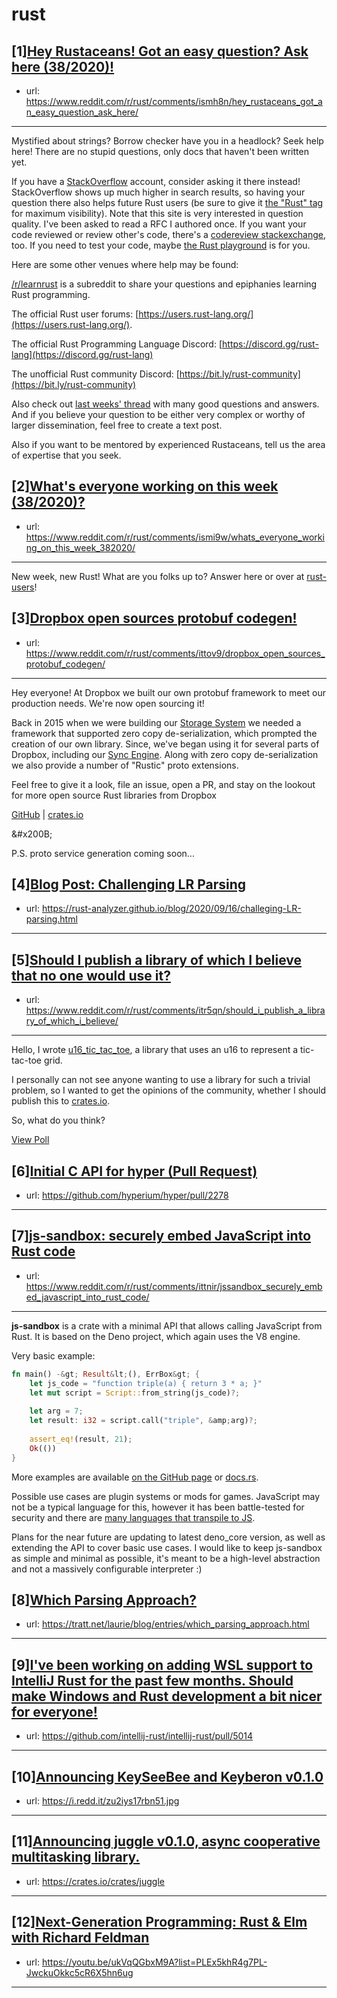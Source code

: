 # rust
## [1][Hey Rustaceans! Got an easy question? Ask here (38/2020)!](https://www.reddit.com/r/rust/comments/ismh8n/hey_rustaceans_got_an_easy_question_ask_here/)
- url: https://www.reddit.com/r/rust/comments/ismh8n/hey_rustaceans_got_an_easy_question_ask_here/
---
Mystified about strings? Borrow checker have you in a headlock? Seek help here! There are no stupid questions, only docs that haven't been written yet.

If you have a [StackOverflow](http://stackoverflow.com/) account, consider asking it there instead! StackOverflow shows up much higher in search results, so having your question there also helps future Rust users (be sure to give it [the "Rust" tag](http://stackoverflow.com/questions/tagged/rust) for maximum visibility). Note that this site is very interested in question quality. I've been asked to read a RFC I authored once. If you want your code reviewed or review other's code, there's a [codereview stackexchange](https://codereview.stackexchange.com/questions/tagged/rust), too. If you need to test your code, maybe [the Rust playground](https://play.rust-lang.org) is for you.

Here are some other venues where help may be found:

[/r/learnrust](https://www.reddit.com/r/learnrust) is a subreddit to share your questions and epiphanies learning Rust programming.

The official Rust user forums: [https://users.rust-lang.org/](https://users.rust-lang.org/).

The official Rust Programming Language Discord: [https://discord.gg/rust-lang](https://discord.gg/rust-lang)

The unofficial Rust community Discord: [https://bit.ly/rust-community](https://bit.ly/rust-community)

Also check out [last weeks' thread](https://reddit.com/r/rust/comments/ioc56i/hey_rustaceans_got_an_easy_question_ask_here/) with many good questions and answers. And if you believe your question to be either very complex or worthy of larger dissemination, feel free to create a text post.

Also if you want to be mentored by experienced Rustaceans, tell us the area of expertise that you seek.
## [2][What's everyone working on this week (38/2020)?](https://www.reddit.com/r/rust/comments/ismi9w/whats_everyone_working_on_this_week_382020/)
- url: https://www.reddit.com/r/rust/comments/ismi9w/whats_everyone_working_on_this_week_382020/
---
New week, new Rust! What are you folks up to? Answer here or over at [rust-users](https://users.rust-lang.org/t/whats-everyone-working-on-this-week-38-2020/48763?u=llogiq)!
## [3][Dropbox open sources protobuf codegen!](https://www.reddit.com/r/rust/comments/ittov9/dropbox_open_sources_protobuf_codegen/)
- url: https://www.reddit.com/r/rust/comments/ittov9/dropbox_open_sources_protobuf_codegen/
---
Hey everyone! At Dropbox we built our own protobuf framework to meet our production needs. We're now open sourcing it!

Back in 2015 when we were building our [Storage System](https://dropbox.tech/infrastructure/inside-the-magic-pocket) we needed a framework that supported zero copy de-serialization, which prompted the creation of our own library. Since, we've began using it for several parts of Dropbox, including our [Sync Engine](https://dropbox.tech/infrastructure/rewriting-the-heart-of-our-sync-engine). Along with zero copy de-serialization we also provide a number of "Rustic" proto extensions. 

Feel free to give it a look, file an issue, open a PR, and stay on the lookout for more open source Rust libraries from Dropbox 

[GitHub](https://github.com/dropbox/pb-jelly) | [crates.io](https://crates.io/crates/pb-jelly)

&amp;#x200B;

P.S. proto service generation coming soon...
## [4][Blog Post: Challenging LR Parsing](https://www.reddit.com/r/rust/comments/itsr7u/blog_post_challenging_lr_parsing/)
- url: https://rust-analyzer.github.io/blog/2020/09/16/challeging-LR-parsing.html
---

## [5][Should I publish a library of which I believe that no one would use it?](https://www.reddit.com/r/rust/comments/itr5qn/should_i_publish_a_library_of_which_i_believe/)
- url: https://www.reddit.com/r/rust/comments/itr5qn/should_i_publish_a_library_of_which_i_believe/
---
Hello, I wrote [u16\_tic\_tac\_toe](https://github.com/EikeSchulze/u16_tic_tac_toe), a library that uses an u16 to represent a tic-tac-toe grid.

I personally can not see anyone wanting to use a library for such a trivial problem, so I wanted to get the opinions of the community, whether I should publish this to [crates.io](https://crates.io).

So, what do you think?

[View Poll](https://www.reddit.com/poll/itr5qn)
## [6][Initial C API for hyper (Pull Request)](https://www.reddit.com/r/rust/comments/itgcar/initial_c_api_for_hyper_pull_request/)
- url: https://github.com/hyperium/hyper/pull/2278
---

## [7][js-sandbox: securely embed JavaScript into Rust code](https://www.reddit.com/r/rust/comments/ittnir/jssandbox_securely_embed_javascript_into_rust_code/)
- url: https://www.reddit.com/r/rust/comments/ittnir/jssandbox_securely_embed_javascript_into_rust_code/
---
**js-sandbox** is a crate with a minimal API that allows calling JavaScript from Rust. It is based on the Deno project, which again uses the V8 engine.

Very basic example:

```rust
fn main() -&gt; Result&lt;(), ErrBox&gt; {
    let js_code = "function triple(a) { return 3 * a; }"
    let mut script = Script::from_string(js_code)?;
    
    let arg = 7;
    let result: i32 = script.call("triple", &amp;arg)?;
    
    assert_eq!(result, 21);
    Ok(())
}
```

More examples are available [on the GitHub page](https://github.com/Bromeon/js-sandbox) or [docs.rs](https://docs.rs/js-sandbox/).

Possible use cases are plugin systems or mods for games. JavaScript may not be a typical language for this, however it has been battle-tested for security and there are [many languages that transpile to JS](https://github.com/jashkenas/coffeescript/wiki/List-of-languages-that-compile-to-JS).

Plans for the near future are updating to latest deno\_core version, as well as extending the API to cover basic use cases. I would like to keep js-sandbox as simple and minimal as possible, it's meant to be a high-level abstraction and not a massively configurable interpreter :)
## [8][Which Parsing Approach?](https://www.reddit.com/r/rust/comments/itjxvv/which_parsing_approach/)
- url: https://tratt.net/laurie/blog/entries/which_parsing_approach.html
---

## [9][I've been working on adding WSL support to IntelliJ Rust for the past few months. Should make Windows and Rust development a bit nicer for everyone!](https://www.reddit.com/r/rust/comments/it82wo/ive_been_working_on_adding_wsl_support_to/)
- url: https://github.com/intellij-rust/intellij-rust/pull/5014
---

## [10][Announcing KeySeeBee and Keyberon v0.1.0](https://www.reddit.com/r/rust/comments/ita9va/announcing_keyseebee_and_keyberon_v010/)
- url: https://i.redd.it/zu2iys17rbn51.jpg
---

## [11][Announcing juggle v0.1.0, async cooperative multitasking library.](https://www.reddit.com/r/rust/comments/itg5p1/announcing_juggle_v010_async_cooperative/)
- url: https://crates.io/crates/juggle
---

## [12][Next-Generation Programming: Rust &amp; Elm with Richard Feldman](https://www.reddit.com/r/rust/comments/itufpa/nextgeneration_programming_rust_elm_with_richard/)
- url: https://youtu.be/ukVqQGbxM9A?list=PLEx5khR4g7PL-JwckuOkkc5cR6X5hn6ug
---

